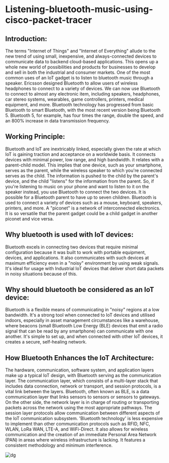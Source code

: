 # Listening-bluetooth-music-using-cisco-packet-tracer
## Introduction:
The terms "Internet of Things" and "Internet of Everything" allude to the new trend of using small, inexpensive, and always-connected devices to communicate data to backend cloud-based applications. This opens up a whole new world of possibilities and products for businesses to develop and sell in both the industrial and consumer markets. One of the most common uses of an IoT gadget is to listen to bluetooth music through a speaker.
Ericsson designed Bluetooth to allow users of wireless headphones to connect to a variety of devices. We can now use Bluetooth to connect to almost any electronic item, including speakers, headphones, car stereo systems, wearables, game controllers, printers, medical equipment, and more. Bluetooth technology has progressed from basic Bluetooth to smart Bluetooth, with the most recent version being Bluetooth 5. Bluetooth 5, for example, has four times the range, double the speed, and an 800% increase in data transmission frequency.
## Working Principle:
Bluetooth and IoT are inextricably linked, especially given the rate at which IoT is gaining traction and acceptance on a worldwide basis. It connects devices with minimal power, low range, and high bandwidth. It relates with a parent-child model. This implies that one device, such as your smartphone, serves as the parent, while the wireless speaker to which you're connected serves as the child. The information is pushed to the child by the parent's device, and the child "listens" for the information from the parent. So, if you're listening to music on your phone and want to listen to it on the speaker instead, you use Bluetooth to connect the two devices.
It is possible for a Bluetooth parent to have up to seven children. Bluetooth is used to connect a variety of devices such as a mouse, keyboard, speakers, printers, and more. A "piconet" is a network of interconnected electronics. It is so versatile that the parent gadget could be a child gadget in another piconet and vice versa.
## Why bluetooth is used with IoT devices:
Bluetooth excels in connecting two devices that require minimal configuration because it was built to work with portable equipment, devices, and applications. It also communicates with such devices at maximum efficiency even in a "noisy" environment by using weak signals. It's ideal for usage with Industrial IoT devices that deliver short data packets in noisy situations because of this.
## Why should bluetooth be considered as an IoT device:
Bluetooth is a flexible means of communicating in "noisy" regions at a low bandwidth. It's a strong tool when connected to IoT devices and utilised indoors, especially in asset management circumstances like a warehouse, where beacons (small Bluetooth Low Energy (BLE) devices that emit a radio signal that can be read by any smartphone) can communicate with one another. It's simple to set up, and when connected with other IoT devices, it creates a secure, self-healing network.
## How Bluetooth Enhances the IoT Architecture:
The hardware, communication, software system, and application layers make up a typical IoT design, with Bluetooth serving as the communication layer. The communication layer, which consists of a multi-layer stack that includes data connection, network or transport, and session protocols, is a vital link between the layers. Bluetooth, often known as BLE, is a data communication layer that links sensors to sensors or sensors to gateways. On the other side, the network layer is in charge of routing or transporting packets across the network using the most appropriate pathways. The session layer protocols allow communication between different aspects of the IoT communication subsystem.
'Bluetooth technology' is less expensive to implement than other communication protocols such as RFID, NFC, WLAN, LoRa WAN, LTE-A, and WiFi-Direct. It also allows for wireless communication and the creation of an immediate Personal Area Network (PAN) in areas where wireless infrastructure is lacking. It features a consistent methodology and minimum interference.

![dg](https://user-images.githubusercontent.com/86556654/143617153-ee543c4b-a640-4844-87bf-42e509ffea9c.PNG)
